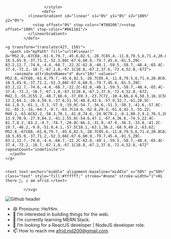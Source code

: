 <svg xmlns="http://www.w3.org/2000/svg" xmlns:xlink="http://www.w3.org/1999/xlink" style="z-index:1;position:relative" width="854" height="300" viewBox="0 0 854 300">
                <style>
                        .text {
						font-size: 70px;
						font-weight: 700;
						font-family: -apple-system,BlinkMacSystemFont,Segoe UI,Helvetica,Arial,sans-serif,Apple Color Emoji,Segoe UI Emoji;
					}
					.desc {
						font-size: 20px;
						font-weight: 500;
						font-family: -apple-system,BlinkMacSystemFont,Segoe UI,Helvetica,Arial,sans-serif,Apple Color Emoji,Segoe UI Emoji;
					}
                        
                     </style>
                    <defs>
              <linearGradient id="linear" x1="0%" y1="0%" x2="100%" y2="0%">
                <stop offset="0%" stop-color="#780206"/><stop offset="100%" stop-color="#061161"/>
              </linearGradient>
            </defs>
         
    <g transform="translate(427, 150)">
      <path id="myPath" fill="url(#linear)" d="M52.8,-67C68,-61.6,79.7,-45.6,82.5,-28.7C85.4,-11.8,79.5,6,71.4,20.8C63.2,35.5,53,47.1,40.7,53.3C28.5,59.4,14.2,60,-2.1,63C-18.5,65.9,-37,71.2,-52.3,66C-67.6,60.9,-79.7,45.4,-81.5,29C-83.2,12.7,-74.6,-4.4,-68.7,-22.2C-62.8,-40.1,-59.5,-58.7,-48.4,-65.4C-37.4,-72.2,-18.7,-67.1,0,-67.1C18.8,-67.2,37.6,-72.4,52.8,-67Z">
        <animate attributeName="d" dur="10s" values="           M52.8,-67C68,-61.6,79.7,-45.6,82.5,-28.7C85.4,-11.8,79.5,6,71.4,20.8C63.2,35.5,53,47.1,40.7,53.3C28.5,59.4,14.2,60,-2.1,63C-18.5,65.9,-37,71.2,-52.3,66C-67.6,60.9,-79.7,45.4,-81.5,29C-83.2,12.7,-74.6,-4.4,-68.7,-22.2C-62.8,-40.1,-59.5,-58.7,-48.4,-65.4C-37.4,-72.2,-18.7,-67.1,0,-67.1C18.8,-67.2,37.6,-72.4,52.8,-67Z; M42.3,-55.2C55.2,-48.7,66.6,-37,69.3,-23.7C72,-10.4,66,4.6,58.3,16.1C50.6,27.6,41.2,35.6,31.1,43.9C21.1,52.1,10.6,60.6,-1.3,62.5C-13.2,64.3,-26.4,59.4,-37.6,51.5C-48.8,43.6,-57.9,32.7,-61,20.5C-64.1,8.3,-61.1,-5.3,-57.9,-19.9C-54.7,-34.6,-51.3,-50.3,-41.6,-57.8C-32,-65.3,-16,-64.7,-0.7,-63.7C14.6,-62.8,29.3,-61.6,42.3,-55.2Z; M49.2,-63.6C62.2,-58.3,70.1,-41.8,74.6,-24.9C79.1,-8.1,80.3,9.2,76.5,26.2C72.8,43.2,64.2,59.9,50.7,68.4C37.1,76.9,18.5,77.2,2.3,74.1C-13.9,70.9,-27.9,64.2,-41.2,55.6C-54.6,47.1,-67.4,36.6,-74.5,22.4C-81.7,8.2,-83.2,-9.7,-74.7,-20.8C-66.3,-31.9,-47.9,-36.3,-33.8,-41.2C-19.7,-46.2,-9.8,-51.8,4.1,-57.5C18.1,-63.1,36.2,-68.9,49.2,-63.6Z;           M52.8,-67C68,-61.6,79.7,-45.6,82.5,-28.7C85.4,-11.8,79.5,6,71.4,20.8C63.2,35.5,53,47.1,40.7,53.3C28.5,59.4,14.2,60,-2.1,63C-18.5,65.9,-37,71.2,-52.3,66C-67.6,60.9,-79.7,45.4,-81.5,29C-83.2,12.7,-74.6,-4.4,-68.7,-22.2C-62.8,-40.1,-59.5,-58.7,-48.4,-65.4C-37.4,-72.2,-18.7,-67.1,0,-67.1C18.8,-67.2,37.6,-72.4,52.8,-67Z" repeatCount="indefinite"/>
      </path>
    </g>
                
     
    <text text-anchor="middle" alignment-baseline="middle" x="50%" y="50%" class="text" style="fill:#ffffff;" stroke="#none" stroke-width="1">Hi there 👋, i am afrid.</text>
                 
            </svg>
![Github header](https://github.com/afrid-md02/afrid-md02/assets/165661014/51b98472-d790-42e9-9d92-ef0b8a7c20a0)

<ul>
  <li>😄 Pronouns: He/Him.</li>
  <li>👀 I’m interested in building things for the web.</li>
  <li>🌱 I’m currently learning MERN Stack.</li>
  <li>💼 I’m looking for a ReactJS developer | NodeJS developer role.</li>
  <li>📫 How to reach me <a href="mailto:afrid.md200@gmail.com">afrid.md200@gmail.com</a>.</li>
</ul>

